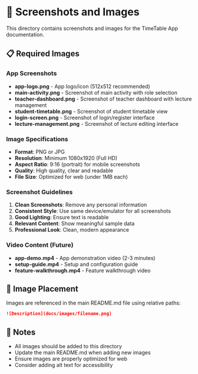 # 📸 Screenshots and Images

This directory contains screenshots and images for the TimeTable App documentation.

## 📋 Required Images

### App Screenshots
- **app-logo.png** - App logo/icon (512x512 recommended)
- **main-activity.png** - Screenshot of main activity with role selection
- **teacher-dashboard.png** - Screenshot of teacher dashboard with lecture management
- **student-timetable.png** - Screenshot of student timetable view
- **login-screen.png** - Screenshot of login/register interface
- **lecture-management.png** - Screenshot of lecture editing interface

### Image Specifications
- **Format**: PNG or JPG
- **Resolution**: Minimum 1080x1920 (Full HD)
- **Aspect Ratio**: 9:16 (portrait) for mobile screenshots
- **Quality**: High quality, clear and readable
- **File Size**: Optimized for web (under 1MB each)

### Screenshot Guidelines
1. **Clean Screenshots**: Remove any personal information
2. **Consistent Style**: Use same device/emulator for all screenshots
3. **Good Lighting**: Ensure text is readable
4. **Relevant Content**: Show meaningful sample data
5. **Professional Look**: Clean, modern appearance

### Video Content (Future)
- **app-demo.mp4** - App demonstration video (2-3 minutes)
- **setup-guide.mp4** - Setup and configuration guide
- **feature-walkthrough.mp4** - Feature walkthrough video

## 🎯 Image Placement

Images are referenced in the main README.md file using relative paths:
```markdown
![Description](docs/images/filename.png)
```

## 📝 Notes
- All images should be added to this directory
- Update the main README.md when adding new images
- Ensure images are properly optimized for web
- Consider adding alt text for accessibility

